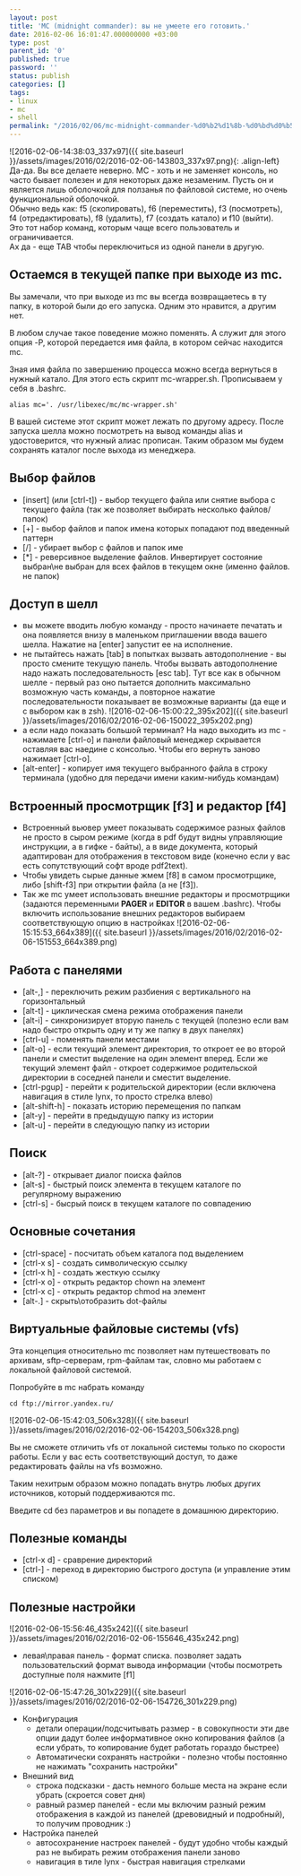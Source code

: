 ```yaml
---
layout: post
title: 'MC (midnight commander): вы не умеете его готовить.'
date: 2016-02-06 16:01:47.000000000 +03:00
type: post
parent_id: '0'
published: true
password: ''
status: publish
categories: []
tags:
- linux
- mc
- shell
permalink: "/2016/02/06/mc-midnight-commander-%d0%b2%d1%8b-%d0%bd%d0%b5-%d1%83%d0%bc%d0%b5%d0%b5%d1%82%d0%b5-%d0%b5%d0%b3%d0%be-%d0%b3%d0%be%d1%82%d0%be%d0%b2%d0%b8%d1%82%d1%8c/"
---
```

![2016-02-06-14:38:03_337x97]({{ site.baseurl }}/assets/images/2016/02/2016-02-06-143803_337x97.png){: .align-left}
Да-да. Вы все делаете неверно. MC - хоть и не заменяет консоль, но часто бывает полезен и для некоторых даже незаменим. Пусть он и является лишь оболочкой для ползанья по файловой системе, но очень функциональной оболочкой.  
Обычно ведь как: f5 (скопировать), f6 (переместить), f3 (посмотреть), f4 (отредактировать), f8 (удалить), f7 (создать катало) и f10 (выйти).  
Это тот набор команд, которым чаще всего пользователь и ограничивается.  
Ах да - еще TAB чтобы переключиться из одной панели в другую.

## Остаемся в текущей папке при выходе из mc.

Вы замечали, что при выходе из mc вы всегда возвращаетесь в ту папку, в которой были до его запуска. Одним это нравится, а другим нет.

В любом случае такое поведение можно поменять. А служит для этого опция -P, которой передается имя файла, в котором сейчас находится mc.

Зная имя файла по завершению процесса можно всегда вернуться в нужный катало. Для этого есть скрипт mc-wrapper.sh. Прописываем у себя в .bashrc.

```
alias mc='. /usr/libexec/mc/mc-wrapper.sh'
```

В вашей системе этот скрипт может лежать по другому адресу. После запуска шелла можно посмотреть на вывод команды alias и удостоверится, что нужный алиас прописан. Таким образом мы будем сохранять каталог после выхода из менеджера.

## Выбор файлов

- [insert] (или [ctrl-t]) - выбор текущего файла или снятие выбора с текущего файла (так же позволяет выбирать несколько файлов/папок)
- [+] - выбор файлов и папок имена которых попадают под введенный паттерн
- [/] - убирает выбор с файлов и папок име
- [*] - реверсивное выделение файлов. Инвертирует состояние выбран\не выбран для всех файлов в текущем окне (именно файлов. не папок)

## Доступ в шелл

- вы можете вводить любую команду - просто начинаете печатать и она появляется внизу в маленьком приглашении ввода вашего шелла. Нажатие на [enter] запустит ее на исполнение.
- не пытайтесь нажать [tab] в попытках вызвать автодополнение - вы просто смените текущую панель. Чтобы вызвать автодополнение надо нажать последовательность [esc tab]. Тут все как в обычном шелле - первый раз оно пытается дополнить максимально возможную часть команды, а повторное нажатие последовательности показывает ве возможные варианты (да еще и с выбором как в zsh). ![2016-02-06-15:00:22_395x202]({{ site.baseurl }}/assets/images/2016/02/2016-02-06-150022_395x202.png)
- а если надо показать большой терминал? На надо выходить из mc - нажимаете [ctrl-o] и панели файловый менеджер скрывается оставляя вас наедине с консолью. Чтобы его вернуть заново нажимает [ctrl-o].
- [alt-enter] - копирует имя текущего выбранного файла в строку терминала (удобно для передачи имени каким-нибудь командам)

## Встроенный просмотрщик [f3] и редактор [f4]

- Встроенный вьювер умеет показывать содержимое разных файлов не просто в сыром режиме (когда в pdf будут видны управляющие инструкции, а в гифке - байты), а в виде документа, который адаптирован для отображения в текстовом виде (конечно если у вас есть сопутствующий софт вроде pdf2text).
- Чтобы увидеть сырые данные жмем [f8] в самом просмотрщике, либо [shift-f3] при открытии файла (а не [f3]).
- Так же mc умеет использовать внешние редакторы и просмотрщики (задаются переменными **PAGER** и **EDITOR** в вашем .bashrc). Чтобы включить использование внешних редакторов выбираем соответствующую опцию в настройках ![2016-02-06-15:15:53_664x389]({{ site.baseurl }}/assets/images/2016/02/2016-02-06-151553_664x389.png)

## Работа с панелями

- [alt-,] - переключить режим разбиения с вертикального на горизонтальный
- [alt-t] - циклическая смена режима отображения панели
- [alt-i] - синхронизирует вторую панель с текущей (полезно если вам надо быстро открыть одну и ту же папку в двух панелях)
- [ctrl-u] - поменять панели местами
- [alt-o] - если текущий элемент директория, то откроет ее во второй панели и сместит выделение на один элемент вперед. Если же текущий элемент файл - откроет содержимое родительской директории в соседней панели и сместит выделение.
- [ctrl-pgup] - перейти к родительской директории (если включена навигация в стиле lynx, то просто стрелка влево)
- [alt-shift-h] - показать историю перемещения по папкам
- [alt-y] - перейти в предыдущую папку из истории
- [alt-u] - перейти в следующую папку из истории

## Поиск

- [alt-?] - открывает диалог поиска файлов
- [alt-s] - быстрый поиск элемента в текущем каталоге по регулярному выражению
- [ctrl-s] - бысрый поиск в текущем каталоге по совпадению

## Основные сочетания

- [ctrl-space] - посчитать объем каталога под выделением
- [ctrl-x s] - создать символическую ссылку
- [ctrl-x h] - создать жесткую ссылку
- [ctrl-x o] - открыть редактор сhown на элемент
- [ctrl-x c] - открыть редактор chmod на элемент
- [alt-.] - скрыть\отобразить dot-файлы

## Виртуальные файловые системы (vfs)

Эта концепция относительно mc позволяет нам путешествовать по архивам, sftp-серверам, rpm-файлам так, словно мы работаем с локальной файловой системой.

Попробуйте в mc набрать команду

```
cd ftp://mirror.yandex.ru/
```

![2016-02-06-15:42:03_506x328]({{ site.baseurl }}/assets/images/2016/02/2016-02-06-154203_506x328.png)

Вы не сможете отличить vfs от локальной системы только по скорости работы. Если у вас есть соответствующий доступ, то даже редактировать файлы на vfs возможно.

Таким нехитрым образом можно попадать внутрь любых других источников, который поддерживаются mc.

Введите cd без параметров и вы попадете в домашнюю директорию.

## Полезные команды

- [ctrl-x d] - сраврение директорий
- [ctrl-\] - переход в директорию быстрого доступа (и управление этим списком)

## Полезные настройки

![2016-02-06-15:56:46_435x242]({{ site.baseurl }}/assets/images/2016/02/2016-02-06-155646_435x242.png)

- левая\правая панель - формат списка. позволяет задать пользовательский формат вывода информации (чтобы посмотреть доступные поля нажмите [f1]

![2016-02-06-15:47:26_301x229]({{ site.baseurl }}/assets/images/2016/02/2016-02-06-154726_301x229.png)

- Конфигурация
  - детали операции/подсчитывать размер - в совокупности эти две опции дадут более информативное окно копирования файлов (а если убрать, то копирование будет работать гораздо быстрее)
  - Автоматически сохранять настройки - полезно чтобы постоянно не нажимать "сохранить настройки"
- Внешний вид
  - строка подсказки - дасть немного больше места на экране если убрать (скроется совет дня)
  - равный размер панелей - если мы включим разный режим отображения в каждой из панелей (древовидный и подробный), то получим проводник :)
- Настройка панелей
  - автосохранение настроек панелей - будут удобно чтобы каждый раз не выбирать режим отображения панели заново
  - навигация в тиле lynx - быстрая навигация стрелками

&nbsp;

&nbsp;

